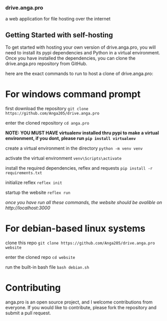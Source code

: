 ### drive.anga.pro
a web application for file hosting over the internet

## Getting Started with self-hosting
To get started with hosting your own version of drive.anga.pro, you will need to install its pypi dependencies and Python in a virtual environment. Once you have installed the dependencies, you can clone the drive.anga.pro repository from GitHub.

here are the exact commands to run to host a clone of drive.anga.pro:

# For windows command prompt

first download the repository
`git clone https://github.com/Anga205/drive.anga.pro`

enter the cloned repository
`cd anga.pro`

**NOTE: YOU MUST HAVE virtualenv installed thru pypi to make a virtual environment, if you dont, please run `pip install virtualenv`**

create a virtual environment in the directory
`python -m venv venv`

activate the virtual environment
`venv\Scripts\activate`

install the required dependencies, reflex and requests
`pip install -r requirements.txt`

initialize reflex
`reflex init`

startup the website
`reflex run`

*once you have run all these commands, the website should be avalible on http://localhost:3000*



# For debian-based linux systems

clone this repo
`git clone https://github.com/Anga205/drive.anga.pro website`

enter the cloned repo
`cd website`

run the built-in bash file 
`bash debian.sh`

# Contributing
anga.pro is an open source project, and I welcome contributions from everyone. If you would like to contribute, please fork the repository and submit a pull request.
